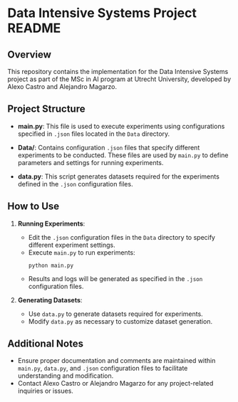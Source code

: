 # Data Intensive Systems Project README

## Overview

This repository contains the implementation for the Data Intensive Systems project as part of the MSc in AI program at Utrecht University, developed by Alexo Castro and Alejandro Magarzo.

## Project Structure

- **main.py**: This file is used to execute experiments using configurations specified in `.json` files located in the `Data` directory.
  
- **Data/**: Contains configuration `.json` files that specify different experiments to be conducted. These files are used by `main.py` to define parameters and settings for running experiments.
  
- **data.py**: This script generates datasets required for the experiments defined in the `.json` configuration files.

## How to Use

1. **Running Experiments**:
   - Edit the `.json` configuration files in the `Data` directory to specify different experiment settings.
   - Execute `main.py` to run experiments:
     ```
     python main.py
     ```
   - Results and logs will be generated as specified in the `.json` configuration files.

2. **Generating Datasets**:
   - Use `data.py` to generate datasets required for experiments.
   - Modify `data.py` as necessary to customize dataset generation.

## Additional Notes

- Ensure proper documentation and comments are maintained within `main.py`, `data.py`, and `.json` configuration files to facilitate understanding and modification.
- Contact Alexo Castro or Alejandro Magarzo for any project-related inquiries or issues.
